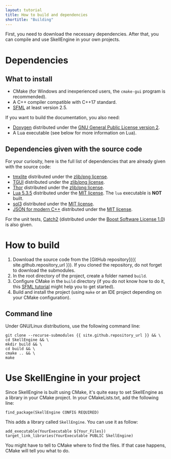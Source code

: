 ```yaml
---
layout: tutorial
title: How to build and dependencies
shortitle: "Building"
---
```


First, you need to download the necessary dependencies. After that, you can compile and use SkellEngine in your own projects.

# Dependencies
## What to install
  - CMake (for Windows and inexperienced users, the `cmake-gui` program is recommended).
  - A C++ compiler compatible with C++17 standard.
  - [SFML](https://www.sfml-dev.org/) at least version 2.5.

If you want to build the documentation, you also need:
  - [Doxygen](http://www.stack.nl/~dimitri/doxygen/index.html) distributed under the [GNU General Public License version 2](https://opensource.org/licenses/GPL-2.0).
  - A Lua executable (see below for more information on Lua).

## Dependencies given with the source code
For your curiosity, here is the full list of dependencies that are already given with the source code:
  - [tmxlite](https://github.com/fallahn/tmxlite) distributed under the [zlib/png license](https://opensource.org/licenses/Zlib).
  - [TGUI](https://tgui.eu) distributed under the [zlib/png license](https://opensource.org/licenses/Zlib).
  - [Thor](http://www.bromeon.ch/libraries/thor/) distributed under the [zlib/png license](https://opensource.org/licenses/Zlib).
  - [Lua 5.3.5](https://www.lua.org/) distributed under the [MIT license](https://opensource.org/licenses/mit-license.html). The `lua` executable is **NOT** built.
  - [sol3](https://github.com/ThePhD/sol2) distributed under the [MIT license](https://opensource.org/licenses/mit-license.html).
  - [JSON for modern C++](https://github.com/nlohmann/json) distributed under the [MIT license](https://opensource.org/licenses/mit-license.html).

For the unit tests, [Catch2](https://github.com/catchorg/Catch2) (distributed under the [Boost Software License 1.0](https://opensource.org/licenses/BSL-1.0)) is also given.

# How to build
  1. Download the source code from the [GitHub repository]({{ site.github.repository_url }}). If you cloned the repository, do not forget to download the submodules.
  2. In the root directory of the project, create a folder named `build`.
  3. Configure CMake in the `build` directory (if you do not know how to do it, this [SFML tutorial](https://www.sfml-dev.org/tutorials/2.5/compile-with-cmake.php) might help you to get started).
  4. Build and install the project (using `make` or an IDE project depending on your CMake configuration).

## Command line
Under GNU/Linux distributions, use the following command line:
```
git clone --recurse-submodules {{ site.github.repository_url }} && \
cd SkellEngine && \
mkdir build && \
cd build && \
cmake .. && \
make
```

# Use SkellEngine in your project
Since SkellEngine is built using CMake, it's quite easy to set SkellEngine as a library in your CMake project. In your CMakeLists.txt, add the following line:

    find_package(SkellEngine CONFIG REQUIRED)

This adds a library called `SkellEngine`. You can use it as follow:

    add_executable(YourExecutable ${Your_Files})
    target_link_libraries(YourExecutable PUBLIC SkellEngine)

You might have to tell to CMake where to find the files. If that case happens, CMake will tell you what to do.